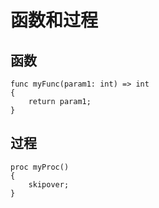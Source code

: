 # 函数和过程

## 函数  

```batscript
func myFunc(param1: int) => int
{
    return param1;
}
```

## 过程  

```batScript
proc myProc()
{
    skipover;
}
```
